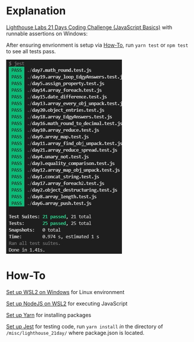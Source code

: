 # Explanation

[Lighthouse Labs 21 Days Coding Challenge (JavaScript Basics)](!https://coding-challenge.lighthouselabs.ca/challenges) with runnable assertions on Windows:


After ensuring envrionment is setup via [How-To](#how-to), run `yarn test` or `npm test` to see all tests pass.

![Passing Tests](21tests_passing.jpg)

# How-To

[Set up WSL2 on Windows](https://docs.microsoft.com/en-us/windows/dev-environment/javascript/nodejs-on-wsl) for Linux environment

[Set up NodeJS on WSL2](https://docs.microsoft.com/en-us/windows/dev-environment/javascript/nodejs-on-wsl) for executing JavaScript

[Set up Yarn](https://dev.to/bonstine/installing-yarn-on-wsl-38p2) for installing packages

[Set up Jest](https://jestjs.io/docs/getting-started#:~:text=Jest%20using%20yarn%3A-,yarn%20add%20%2D%2Ddev%20jest,-Copy) for testing code, run `yarn install` *in* the directory of `/misc/lighthouse_21day/` where package.json is located.


